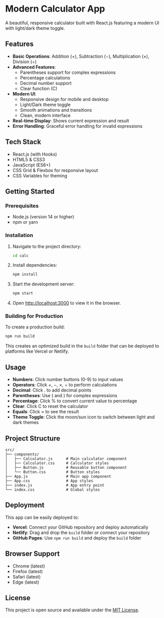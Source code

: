 # Modern Calculator App

A beautiful, responsive calculator built with React.js featuring a modern UI with light/dark theme toggle.

## Features

- **Basic Operations**: Addition (+), Subtraction (−), Multiplication (×), Division (÷)
- **Advanced Features**: 
  - Parentheses support for complex expressions
  - Percentage calculations
  - Decimal number support
  - Clear function (C)
- **Modern UI**:
  - Responsive design for mobile and desktop
  - Light/Dark theme toggle
  - Smooth animations and transitions
  - Clean, modern interface
- **Real-time Display**: Shows current expression and result
- **Error Handling**: Graceful error handling for invalid expressions

## Tech Stack

- React.js (with Hooks)
- HTML5 & CSS3
- JavaScript (ES6+)
- CSS Grid & Flexbox for responsive layout
- CSS Variables for theming

## Getting Started

### Prerequisites

- Node.js (version 14 or higher)
- npm or yarn

### Installation

1. Navigate to the project directory:
   ```bash
   cd calc
   ```

2. Install dependencies:
   ```bash
   npm install
   ```

3. Start the development server:
   ```bash
   npm start
   ```

4. Open [http://localhost:3000](http://localhost:3000) to view it in the browser.

### Building for Production

To create a production build:

```bash
npm run build
```

This creates an optimized build in the `build` folder that can be deployed to platforms like Vercel or Netlify.

## Usage

- **Numbers**: Click number buttons (0-9) to input values
- **Operators**: Click +, −, ×, ÷ to perform calculations
- **Decimal**: Click . to add decimal points
- **Parentheses**: Use ( and ) for complex expressions
- **Percentage**: Click % to convert current value to percentage
- **Clear**: Click C to reset the calculator
- **Equals**: Click = to see the result
- **Theme Toggle**: Click the moon/sun icon to switch between light and dark themes

## Project Structure

```
src/
├── components/
│   ├── Calculator.js      # Main calculator component
│   ├── Calculator.css     # Calculator styles
│   ├── Button.js          # Reusable button component
│   └── Button.css         # Button styles
├── App.js                 # Main app component
├── App.css                # App styles
├── index.js               # App entry point
└── index.css              # Global styles
```

## Deployment

This app can be easily deployed to:

- **Vercel**: Connect your GitHub repository and deploy automatically
- **Netlify**: Drag and drop the `build` folder or connect your repository
- **GitHub Pages**: Use `npm run build` and deploy the `build` folder

## Browser Support

- Chrome (latest)
- Firefox (latest)
- Safari (latest)
- Edge (latest)

## License

This project is open source and available under the [MIT License](LICENSE).